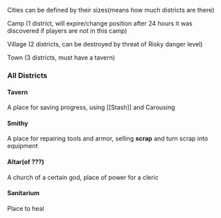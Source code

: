 Cities can be defined by their sizes(means how much districts are there)

Camp (1 district, will expire/change position after 24 hours it was discovered if players are not in this camp)

Village (2 districts, can be destroyed by threat of Risky danger level)

Town (3 districts, must have a tavern)
### All Districts

#### Tavern
A place for saving progress, using [[Stash]] and Carousing
#### Smithy
A place for repairing tools and armor, selling **scrap** and turn scrap into equipment
#### Altar(of ???)
A church of a certain god, place of power for a cleric
#### Sanitarium
Place to heal 
